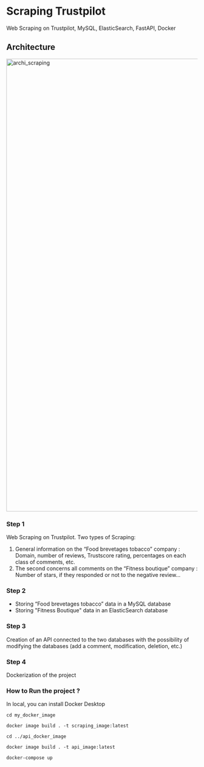 # Scraping Trustpilot
Web Scraping on Trustpilot, MySQL, ElasticSearch, FastAPI, Docker

## Architecture
<img width="1189" alt="archi_scraping" src="https://github.com/Moustapha-HD/Scraping-MySQL-Elasticsearch-FastAPI/assets/118195267/84a5acb5-7c94-4dec-a1cc-c06216455126">

### Step 1
Web Scraping on Trustpilot. Two types of Scraping:
1) General information on the “Food brevetages tobacco” company : Domain, number of reviews, Trustscore rating, percentages on each class of comments, etc.
2) The second concerns all comments on the “Fitness boutique” company : Number of stars, if they responded or not to the negative review…

### Step 2
* Storing “Food brevetages tobacco” data in a MySQL database
* Storing "Fitness Boutique" data in an ElasticSearch database

### Step 3
Creation of an API connected to the two databases with the possibility of modifying the databases (add a comment, modification, deletion, etc.)

### Step 4
Dockerization of the project

### How to Run the project ?
In local, you can install Docker Desktop

`cd my_docker_image`

`docker image build . -t scraping_image:latest`

`cd ../api_docker_image`

`docker image build . -t api_image:latest`

`docker-compose up`
